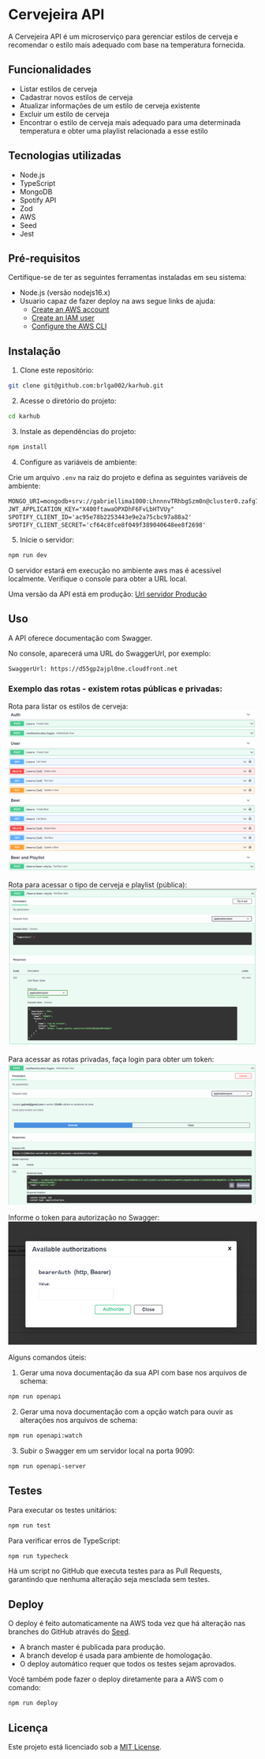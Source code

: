 # Cervejeira API

A Cervejeira API é um microserviço para gerenciar estilos de cerveja e recomendar o estilo mais adequado com base na temperatura fornecida.

## Funcionalidades

- Listar estilos de cerveja
- Cadastrar novos estilos de cerveja
- Atualizar informações de um estilo de cerveja existente
- Excluir um estilo de cerveja
- Encontrar o estilo de cerveja mais adequado para uma determinada temperatura e obter uma playlist relacionada a esse estilo

## Tecnologias utilizadas

- Node.js
- TypeScript
- MongoDB
- Spotify API
- Zod
- AWS
- Seed
- Jest

## Pré-requisitos

Certifique-se de ter as seguintes ferramentas instaladas em seu sistema:

- Node.js (versão nodejs16.x)
- Usuario capaz de fazer deploy na aws segue links de ajuda:
  - [Create an AWS account](https://sst.dev/chapters/create-an-aws-account.html)
  - [Create an IAM user](https://sst.dev/chapters/create-an-iam-user.html)
  - [Configure the AWS CLI](https://sst.dev/chapters/configure-the-aws-cli.html)

## Instalação

1. Clone este repositório:

```bash
git clone git@github.com:brlga002/karhub.git
```

2. Acesse o diretório do projeto:

```bash
cd karhub
```

3. Instale as dependências do projeto:

```bash
npm install
```

4. Configure as variáveis de ambiente:

Crie um arquivo `.env` na raiz do projeto e defina as seguintes variáveis de ambiente:

```
MONGO_URI=mongodb+srv://gabriellima1000:LhnnnvTRhbgSzm0n@cluster0.zafg75x.mongodb.net/KarhubService
JWT_APPLICATION_KEY="X400ftawaOPXDhF6FvLbHTVUy"
SPOTIFY_CLIENT_ID='ac95e78b2253443e9e2a75cbc97a88a2'
SPOTIFY_CLIENT_SECRET='cf64c8fce8f049f389040648ee8f2698'
```

5. Inicie o servidor:

```bash
npm run dev
```

O servidor estará em execução no ambiente aws mas é acessível localmente. Verifique o console para obter a URL local.

Uma versão da API está em produção: [Url servidor Produção](https://420hawsrej.execute-api.us-east-1.amazonaws.com)

## Uso

A API oferece documentação com Swagger.

No console, aparecerá uma URL do SwaggerUrl, por exemplo:

```bash
SwaggerUrl: https://d55gp2ajpl0ne.cloudfront.net
```

### Exemplo das rotas - existem rotas públicas e privadas:

Rota para listar os estilos de cerveja:
![Rota para listar os estilos de cerveja](assets/routes.png)

Rota para acessar o tipo de cerveja e playlist (pública):
![Rota para acessar o tipo de cerveja e playlist](assets/beer-style.png)

Para acessar as rotas privadas, faça login para obter um token:
![Rota para obter um token](assets/get-token.png)

Informe o token para autorização no Swagger:
![Autorização no Swagger](assets/authorize.png)

Alguns comandos úteis:

1. Gerar uma nova documentação da sua API com base nos arquivos de schema:

```bash
npm run openapi
```

2. Gerar uma nova documentação com a opção watch para ouvir as alterações nos arquivos de schema:

```bash
npm run openapi:watch
```

3. Subir o Swagger em um servidor local na porta 9090:

```bash
npm run openapi-server
```

## Testes

Para executar os testes unitários:

```bash
npm run test
```

Para verificar erros de TypeScript:

```bash
npm run typecheck
```

Há um script no GitHub que executa testes para as Pull Requests, garantindo que nenhuma alteração seja mesclada sem testes.

## Deploy

O deploy é feito automaticamente na AWS toda vez que há alteração nas branches do GitHub através do [Seed](https://console.seed.run).

- A branch master é publicada para produção.
- A branch develop é usada para ambiente de homologação.
- O deploy automático requer que todos os testes sejam aprovados.

Você também pode fazer o deploy diretamente para a AWS com o comando:

```bash
npm run deploy
```

## Licença

Este projeto está licenciado sob a [MIT License](https://opensource.org/licenses/MIT).
